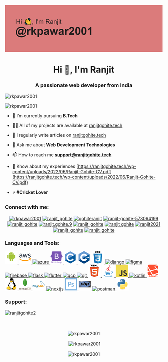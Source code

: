 <img align="center" src="https://github.com/rkpawar2001/rkpawar2001/blob/main/header.png" alt="rkpawar2001" />
<h1 align="center">Hi 👋, I'm Ranjit</h1>
<h3 align="center">A passionate web developer from India</h3>

<p align="left"> <img src="https://komarev.com/ghpvc/?username=rkpawar2001&label=Profile%20views&color=0e75b6&style=flat" alt="rkpawar2001" /> </p>

<p align="left"> <img src="https://github-profile-trophy.vercel.app/?username=rkpawar2001&column=7&margin-w=20&margin-h=20" alt="rkpawar2001" /> </p>

- 🌱 I’m currently pursuing **B.Tech**

- 👨‍💻 All of my projects are available at [ranjitgohite.tech](https://ranjitgohite.tech)

- 📝 I regularly write articles on [ranjitgohite.tech](https://ranjitgohite.tech)

- 💬 Ask me about **Web Development Technologies**

- 📫 How to reach me **support@ranjitgohite.tech**

- 📄 Know about my experiences [https://ranjitgohite.tech/wp-content/uploads/2022/06/Ranjit-Gohite-CV.pdf](https://ranjitgohite.tech/wp-content/uploads/2022/06/Ranjit-Gohite-CV.pdf)

- ⚡ **#Cricket Lover**

<h3 align="left">Connect with me:</h3>
<p align="center">
<a href="https://codepen.io/rkpawar2001" target="blank"><img align="center" src="https://raw.githubusercontent.com/rahuldkjain/github-profile-readme-generator/master/src/images/icons/Social/codepen.svg" alt="rkpawar2001" height="50" width="50" /></a>
<a href="https://dev.to/ranjit_gohite" target="blank"><img align="center" src="https://raw.githubusercontent.com/rahuldkjain/github-profile-readme-generator/master/src/images/icons/Social/devto.svg" alt="ranjit_gohite" height="50" width="50" /></a>
<a href="https://twitter.com/gohiteranjit" target="blank"><img align="center" src="https://raw.githubusercontent.com/rahuldkjain/github-profile-readme-generator/master/src/images/icons/Social/twitter.svg" alt="gohiteranjit" height="50" width="50" /></a>
<a href="https://linkedin.com/in/ranjit-gohite-573064199" target="blank"><img align="center" src="https://raw.githubusercontent.com/rahuldkjain/github-profile-readme-generator/master/src/images/icons/Social/linked-in-alt.svg" alt="ranjit-gohite-573064199" height="50" width="50" /></a>
<a href="https://codesandbox.com/ranjit_gohite" target="blank"><img align="center" src="https://raw.githubusercontent.com/rahuldkjain/github-profile-readme-generator/master/src/images/icons/Social/codesandbox.svg" alt="ranjit_gohite" height="50" width="50" /></a>
<a href="https://fb.com/ranjit.gohite.9" target="blank"><img align="center" src="https://raw.githubusercontent.com/rahuldkjain/github-profile-readme-generator/master/src/images/icons/Social/facebook.svg" alt="ranjit.gohite.9" height="50" width="50" /></a>
<a href="https://instagram.com/ranjit_gohite" target="blank"><img align="center" src="https://raw.githubusercontent.com/rahuldkjain/github-profile-readme-generator/master/src/images/icons/Social/instagram.svg" alt="ranjit_gohite" height="50" width="50" /></a>
<a href="https://www.youtube.com/channel/UCnlWUEUZNoRUVdPM7aE-bkQ" target="blank"><img align="center" src="https://raw.githubusercontent.com/rahuldkjain/github-profile-readme-generator/master/src/images/icons/Social/youtube.svg" alt="ranjit gohite" height="50" width="50" /></a>
<a href="https://www.codechef.com/users/ranjit2021" target="blank"><img align="center" src="https://cdn.jsdelivr.net/npm/simple-icons@3.1.0/icons/codechef.svg" alt="ranjit2021" height="50" width="50" /></a>
<a href="https://www.hackerrank.com/ranjit_gohite" target="blank"><img align="center" src="https://raw.githubusercontent.com/rahuldkjain/github-profile-readme-generator/master/src/images/icons/Social/hackerrank.svg" alt="ranjit_gohite" height="50" width="50" /></a>
<a href="https://www.leetcode.com/ranjit_gohite" target="blank"><img align="center" src="https://raw.githubusercontent.com/rahuldkjain/github-profile-readme-generator/master/src/images/icons/Social/leet-code.svg" alt="ranjit_gohite" height="50" width="50" /></a>
</p>

<h3 align="left">Languages and Tools:</h3>
<p align="left"> <a href="https://developer.android.com" target="_blank" rel="noreferrer"> <img src="https://raw.githubusercontent.com/devicons/devicon/master/icons/android/android-original-wordmark.svg" alt="android" width="40" height="40"/> </a> <a href="https://aws.amazon.com" target="_blank" rel="noreferrer"> <img src="https://raw.githubusercontent.com/devicons/devicon/master/icons/amazonwebservices/amazonwebservices-original-wordmark.svg" alt="aws" width="40" height="40"/> </a> <a href="https://azure.microsoft.com/en-in/" target="_blank" rel="noreferrer"> <img src="https://www.vectorlogo.zone/logos/microsoft_azure/microsoft_azure-icon.svg" alt="azure" width="40" height="40"/> </a> <a href="https://getbootstrap.com" target="_blank" rel="noreferrer"> <img src="https://raw.githubusercontent.com/devicons/devicon/master/icons/bootstrap/bootstrap-plain-wordmark.svg" alt="bootstrap" width="40" height="40"/> </a> <a href="https://www.cprogramming.com/" target="_blank" rel="noreferrer"> <img src="https://raw.githubusercontent.com/devicons/devicon/master/icons/c/c-original.svg" alt="c" width="40" height="40"/> </a> <a href="https://www.w3schools.com/cpp/" target="_blank" rel="noreferrer"> <img src="https://raw.githubusercontent.com/devicons/devicon/master/icons/cplusplus/cplusplus-original.svg" alt="cplusplus" width="40" height="40"/> </a> <a href="https://www.w3schools.com/css/" target="_blank" rel="noreferrer"> <img src="https://raw.githubusercontent.com/devicons/devicon/master/icons/css3/css3-original-wordmark.svg" alt="css3" width="40" height="40"/> </a> <a href="https://www.djangoproject.com/" target="_blank" rel="noreferrer"> <img src="https://cdn.worldvectorlogo.com/logos/django.svg" alt="django" width="40" height="40"/> </a> <a href="https://www.figma.com/" target="_blank" rel="noreferrer"> <img src="https://www.vectorlogo.zone/logos/figma/figma-icon.svg" alt="figma" width="40" height="40"/> </a> <a href="https://firebase.google.com/" target="_blank" rel="noreferrer"> <img src="https://www.vectorlogo.zone/logos/firebase/firebase-icon.svg" alt="firebase" width="40" height="40"/> </a> <a href="https://flask.palletsprojects.com/" target="_blank" rel="noreferrer"> <img src="https://www.vectorlogo.zone/logos/pocoo_flask/pocoo_flask-icon.svg" alt="flask" width="40" height="40"/> </a> <a href="https://flutter.dev" target="_blank" rel="noreferrer"> <img src="https://www.vectorlogo.zone/logos/flutterio/flutterio-icon.svg" alt="flutter" width="40" height="40"/> </a> <a href="https://cloud.google.com" target="_blank" rel="noreferrer"> <img src="https://www.vectorlogo.zone/logos/google_cloud/google_cloud-icon.svg" alt="gcp" width="40" height="40"/> </a> <a href="https://git-scm.com/" target="_blank" rel="noreferrer"> <img src="https://www.vectorlogo.zone/logos/git-scm/git-scm-icon.svg" alt="git" width="40" height="40"/> </a> <a href="https://www.w3.org/html/" target="_blank" rel="noreferrer"> <img src="https://raw.githubusercontent.com/devicons/devicon/master/icons/html5/html5-original-wordmark.svg" alt="html5" width="40" height="40"/> </a> <a href="https://www.java.com" target="_blank" rel="noreferrer"> <img src="https://raw.githubusercontent.com/devicons/devicon/master/icons/java/java-original.svg" alt="java" width="40" height="40"/> </a> <a href="https://developer.mozilla.org/en-US/docs/Web/JavaScript" target="_blank" rel="noreferrer"> <img src="https://raw.githubusercontent.com/devicons/devicon/master/icons/javascript/javascript-original.svg" alt="javascript" width="40" height="40"/> </a> <a href="https://kotlinlang.org" target="_blank" rel="noreferrer"> <img src="https://www.vectorlogo.zone/logos/kotlinlang/kotlinlang-icon.svg" alt="kotlin" width="40" height="40"/> </a> <a href="https://laravel.com/" target="_blank" rel="noreferrer"> <img src="https://raw.githubusercontent.com/devicons/devicon/master/icons/laravel/laravel-plain-wordmark.svg" alt="laravel" width="40" height="40"/> </a> <a href="https://www.linux.org/" target="_blank" rel="noreferrer"> <img src="https://raw.githubusercontent.com/devicons/devicon/master/icons/linux/linux-original.svg" alt="linux" width="40" height="40"/> </a> <a href="https://www.mongodb.com/" target="_blank" rel="noreferrer"> <img src="https://raw.githubusercontent.com/devicons/devicon/master/icons/mongodb/mongodb-original-wordmark.svg" alt="mongodb" width="40" height="40"/> </a> <a href="https://www.mysql.com/" target="_blank" rel="noreferrer"> <img src="https://raw.githubusercontent.com/devicons/devicon/master/icons/mysql/mysql-original-wordmark.svg" alt="mysql" width="40" height="40"/> </a> <a href="https://nextjs.org/" target="_blank" rel="noreferrer"> <img src="https://cdn.worldvectorlogo.com/logos/nextjs-2.svg" alt="nextjs" width="40" height="40"/> </a> <a href="https://www.photoshop.com/en" target="_blank" rel="noreferrer"> <img src="https://raw.githubusercontent.com/devicons/devicon/master/icons/photoshop/photoshop-line.svg" alt="photoshop" width="40" height="40"/> </a> <a href="https://www.php.net" target="_blank" rel="noreferrer"> <img src="https://raw.githubusercontent.com/devicons/devicon/master/icons/php/php-original.svg" alt="php" width="40" height="40"/> </a> <a href="https://postman.com" target="_blank" rel="noreferrer"> <img src="https://www.vectorlogo.zone/logos/getpostman/getpostman-icon.svg" alt="postman" width="40" height="40"/> </a> <a href="https://www.python.org" target="_blank" rel="noreferrer"> <img src="https://raw.githubusercontent.com/devicons/devicon/master/icons/python/python-original.svg" alt="python" width="40" height="40"/> </a> </p>

<h3 align="left">Support:</h3>
<p><a href="https://www.buymeacoffee.com/ranjitgohite2"> <img align="left" src="https://cdn.buymeacoffee.com/buttons/v2/default-yellow.png" height="50" width="210" alt="ranjitgohite2" /></a></p><br><br>
<br>
<p align="center"><img align="center" src="https://github-readme-stats.vercel.app/api/top-langs?username=rkpawar2001&show_icons=true&locale=en&layout=compact" alt="rkpawar2001" /></p>

<p align="center">&nbsp;<img align="center" src="https://github-readme-stats.vercel.app/api?username=rkpawar2001&show_icons=true&locale=en" alt="rkpawar2001" /></p>

<p align="center"><img align="center" src="https://github-readme-streak-stats.herokuapp.com/?user=rkpawar2001&" alt="rkpawar2001" /></p>
